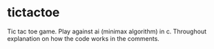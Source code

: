 # tictactoe
Tic tac toe game.
Play against ai (minimax algorithm) in c.
Throughout explanation on how the code works in the comments.
